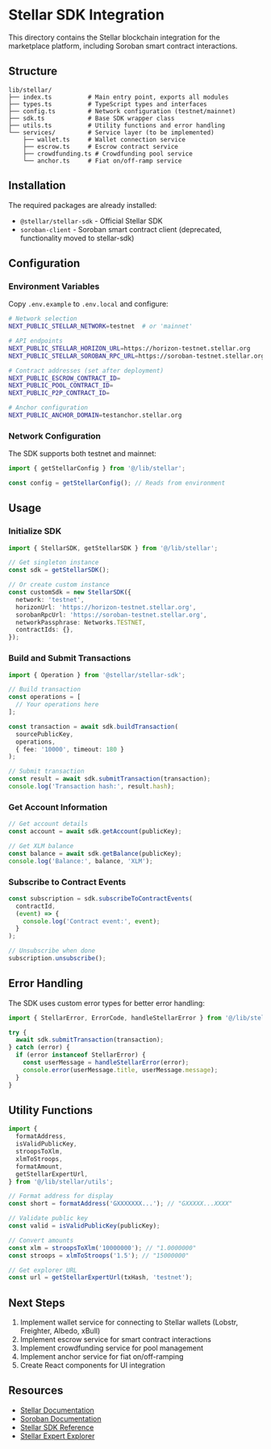 # Stellar SDK Integration

This directory contains the Stellar blockchain integration for the marketplace platform, including Soroban smart contract interactions.

## Structure

```
lib/stellar/
├── index.ts          # Main entry point, exports all modules
├── types.ts          # TypeScript types and interfaces
├── config.ts         # Network configuration (testnet/mainnet)
├── sdk.ts            # Base SDK wrapper class
├── utils.ts          # Utility functions and error handling
└── services/         # Service layer (to be implemented)
    ├── wallet.ts     # Wallet connection service
    ├── escrow.ts     # Escrow contract service
    ├── crowdfunding.ts # Crowdfunding pool service
    └── anchor.ts     # Fiat on/off-ramp service
```

## Installation

The required packages are already installed:
- `@stellar/stellar-sdk` - Official Stellar SDK
- `soroban-client` - Soroban smart contract client (deprecated, functionality moved to stellar-sdk)

## Configuration

### Environment Variables

Copy `.env.example` to `.env.local` and configure:

```bash
# Network selection
NEXT_PUBLIC_STELLAR_NETWORK=testnet  # or 'mainnet'

# API endpoints
NEXT_PUBLIC_STELLAR_HORIZON_URL=https://horizon-testnet.stellar.org
NEXT_PUBLIC_STELLAR_SOROBAN_RPC_URL=https://soroban-testnet.stellar.org

# Contract addresses (set after deployment)
NEXT_PUBLIC_ESCROW_CONTRACT_ID=
NEXT_PUBLIC_POOL_CONTRACT_ID=
NEXT_PUBLIC_P2P_CONTRACT_ID=

# Anchor configuration
NEXT_PUBLIC_ANCHOR_DOMAIN=testanchor.stellar.org
```

### Network Configuration

The SDK supports both testnet and mainnet:

```typescript
import { getStellarConfig } from '@/lib/stellar';

const config = getStellarConfig(); // Reads from environment
```

## Usage

### Initialize SDK

```typescript
import { StellarSDK, getStellarSDK } from '@/lib/stellar';

// Get singleton instance
const sdk = getStellarSDK();

// Or create custom instance
const customSdk = new StellarSDK({
  network: 'testnet',
  horizonUrl: 'https://horizon-testnet.stellar.org',
  sorobanRpcUrl: 'https://soroban-testnet.stellar.org',
  networkPassphrase: Networks.TESTNET,
  contractIds: {},
});
```

### Build and Submit Transactions

```typescript
import { Operation } from '@stellar/stellar-sdk';

// Build transaction
const operations = [
  // Your operations here
];

const transaction = await sdk.buildTransaction(
  sourcePublicKey,
  operations,
  { fee: '10000', timeout: 180 }
);

// Submit transaction
const result = await sdk.submitTransaction(transaction);
console.log('Transaction hash:', result.hash);
```

### Get Account Information

```typescript
// Get account details
const account = await sdk.getAccount(publicKey);

// Get XLM balance
const balance = await sdk.getBalance(publicKey);
console.log('Balance:', balance, 'XLM');
```

### Subscribe to Contract Events

```typescript
const subscription = sdk.subscribeToContractEvents(
  contractId,
  (event) => {
    console.log('Contract event:', event);
  }
);

// Unsubscribe when done
subscription.unsubscribe();
```

## Error Handling

The SDK uses custom error types for better error handling:

```typescript
import { StellarError, ErrorCode, handleStellarError } from '@/lib/stellar';

try {
  await sdk.submitTransaction(transaction);
} catch (error) {
  if (error instanceof StellarError) {
    const userMessage = handleStellarError(error);
    console.error(userMessage.title, userMessage.message);
  }
}
```

## Utility Functions

```typescript
import {
  formatAddress,
  isValidPublicKey,
  stroopsToXlm,
  xlmToStroops,
  formatAmount,
  getStellarExpertUrl,
} from '@/lib/stellar/utils';

// Format address for display
const short = formatAddress('GXXXXXXX...'); // "GXXXXX...XXXX"

// Validate public key
const valid = isValidPublicKey(publicKey);

// Convert amounts
const xlm = stroopsToXlm('10000000'); // "1.0000000"
const stroops = xlmToStroops('1.5'); // "15000000"

// Get explorer URL
const url = getStellarExpertUrl(txHash, 'testnet');
```

## Next Steps

1. Implement wallet service for connecting to Stellar wallets (Lobstr, Freighter, Albedo, xBull)
2. Implement escrow service for smart contract interactions
3. Implement crowdfunding service for pool management
4. Implement anchor service for fiat on/off-ramping
5. Create React components for UI integration

## Resources

- [Stellar Documentation](https://developers.stellar.org/)
- [Soroban Documentation](https://soroban.stellar.org/)
- [Stellar SDK Reference](https://stellar.github.io/js-stellar-sdk/)
- [Stellar Expert Explorer](https://stellar.expert/)
